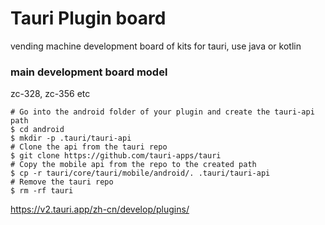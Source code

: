 # Tauri Plugin board
vending machine development board of kits for tauri, use java or kotlin

### main development board model
zc-328, zc-356 etc

```
# Go into the android folder of your plugin and create the tauri-api path
$ cd android
$ mkdir -p .tauri/tauri-api
# Clone the api from the tauri repo
$ git clone https://github.com/tauri-apps/tauri
# Copy the mobile api from the repo to the created path
$ cp -r tauri/core/tauri/mobile/android/. .tauri/tauri-api
# Remove the tauri repo
$ rm -rf tauri
```

https://v2.tauri.app/zh-cn/develop/plugins/
